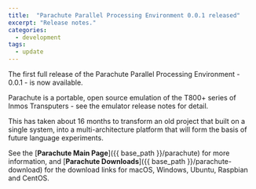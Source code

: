 ```yaml
---
title:  "Parachute Parallel Processing Environment 0.0.1 released"
excerpt: "Release notes."
categories: 
  - development
tags:
  - update
---
```

The first full release of the Parachute Parallel Processing Environment - 0.0.1 - is now
available.

Parachute is a portable, open source emulation of the T800+ series of Inmos Transputers - see the emulator
release notes for detail.

This has taken about 16 months to transform an old project that built on a single system,
into a multi-architecture platform that will form the basis of future language experiments. 

See the [**Parachute Main Page**]({{ base_path }}/parachute) for more information, and
[**Parachute Downloads**]({{ base_path }}/parachute-download) for the download links for macOS,
Windows, Ubuntu, Raspbian and CentOS.
 

